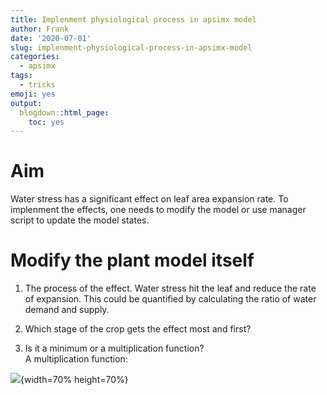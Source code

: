```yaml
---
title: Implenment physiological process in apsimx model
author: Frank
date: '2020-07-01'
slug: implenment-physiological-process-in-apsimx-model
categories:
  - apsimx
tags:
  - tricks
emoji: yes
output:
  blogdown::html_page:
    toc: yes
---
```


# Aim

Water stress has a significant effect on leaf area expansion rate. To implenment
the effects, one needs to modify the model or use manager script to update the model states. 

# Modify the plant model itself  

1. The process of the effect. Water stress hit the leaf and reduce the rate of expansion. This could be quantified by calculating the ratio of water demand and supply.  

2. Which stage of the crop gets the effect most and first?

3. Is it a minimum or a multiplication function?   
A multiplication function:

![](/post/2020-07-01-implenment-physiological-process-in-apsimx-model_files/modifyingmodel.PNG){width=70% height=70%}
